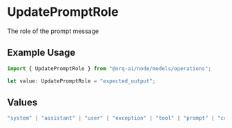 # UpdatePromptRole

The role of the prompt message

## Example Usage

```typescript
import { UpdatePromptRole } from "@orq-ai/node/models/operations";

let value: UpdatePromptRole = "expected_output";
```

## Values

```typescript
"system" | "assistant" | "user" | "exception" | "tool" | "prompt" | "correction" | "expected_output"
```